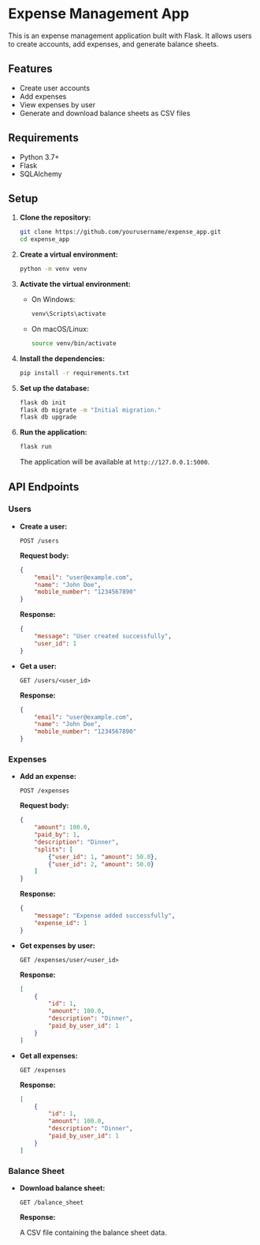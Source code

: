 # Expense Management App

This is an expense management application built with Flask. It allows users to create accounts, add expenses, and generate balance sheets.

## Features

- Create user accounts
- Add expenses
- View expenses by user
- Generate and download balance sheets as CSV files

## Requirements

- Python 3.7+
- Flask
- SQLAlchemy

## Setup

1. **Clone the repository:**

    ```sh
    git clone https://github.com/yourusername/expense_app.git
    cd expense_app
    ```

2. **Create a virtual environment:**

    ```sh
    python -m venv venv
    ```

3. **Activate the virtual environment:**

    - On Windows:

        ```sh
        venv\Scripts\activate
        ```

    - On macOS/Linux:

        ```sh
        source venv/bin/activate
        ```

4. **Install the dependencies:**

    ```sh
    pip install -r requirements.txt
    ```

5. **Set up the database:**

    ```sh
    flask db init
    flask db migrate -m "Initial migration."
    flask db upgrade
    ```

6. **Run the application:**

    ```sh
    flask run
    ```

    The application will be available at `http://127.0.0.1:5000`.

## API Endpoints

### Users

- **Create a user:**

    ```http
    POST /users
    ```

    **Request body:**

    ```json
    {
        "email": "user@example.com",
        "name": "John Doe",
        "mobile_number": "1234567890"
    }
    ```

    **Response:**

    ```json
    {
        "message": "User created successfully",
        "user_id": 1
    }
    ```

- **Get a user:**

    ```http
    GET /users/<user_id>
    ```

    **Response:**

    ```json
    {
        "email": "user@example.com",
        "name": "John Doe",
        "mobile_number": "1234567890"
    }
    ```

### Expenses

- **Add an expense:**

    ```http
    POST /expenses
    ```

    **Request body:**

    ```json
    {
        "amount": 100.0,
        "paid_by": 1,
        "description": "Dinner",
        "splits": [
            {"user_id": 1, "amount": 50.0},
            {"user_id": 2, "amount": 50.0}
        ]
    }
    ```

    **Response:**

    ```json
    {
        "message": "Expense added successfully",
        "expense_id": 1
    }
    ```

- **Get expenses by user:**

    ```http
    GET /expenses/user/<user_id>
    ```

    **Response:**

    ```json
    [
        {
            "id": 1,
            "amount": 100.0,
            "description": "Dinner",
            "paid_by_user_id": 1
        }
    ]
    ```

- **Get all expenses:**

    ```http
    GET /expenses
    ```

    **Response:**

    ```json
    [
        {
            "id": 1,
            "amount": 100.0,
            "description": "Dinner",
            "paid_by_user_id": 1
        }
    ]
    ```

### Balance Sheet

- **Download balance sheet:**

    ```http
    GET /balance_sheet
    ```

    **Response:**

    A CSV file containing the balance sheet data.

